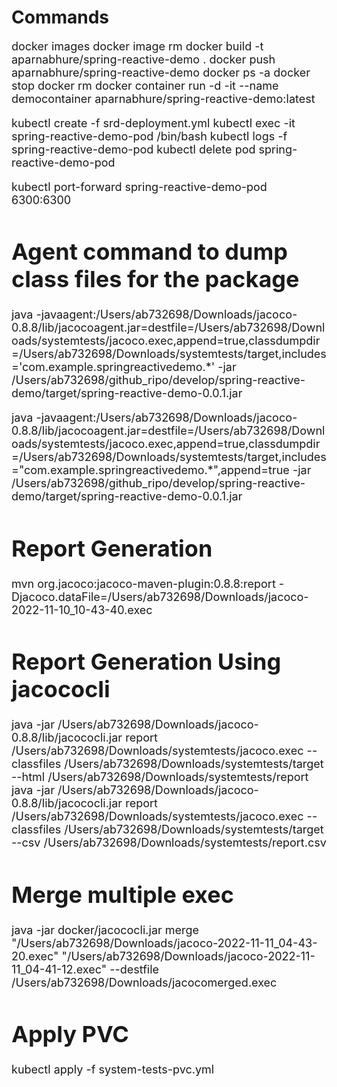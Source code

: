# Commands
<font size="4">
docker images
docker image rm
docker build -t aparnabhure/spring-reactive-demo .
docker push aparnabhure/spring-reactive-demo
docker ps -a
docker stop
docker rm 
docker container run -d -it --name democontainer aparnabhure/spring-reactive-demo:latest


kubectl create -f srd-deployment.yml
kubectl exec -it spring-reactive-demo-pod /bin/bash
kubectl logs -f spring-reactive-demo-pod
kubectl delete pod spring-reactive-demo-pod

kubectl port-forward spring-reactive-demo-pod 6300:6300

# Agent command to dump class files for the package
java -javaagent:/Users/ab732698/Downloads/jacoco-0.8.8/lib/jacocoagent.jar=destfile=/Users/ab732698/Downloads/systemtests/jacoco.exec,append=true,classdumpdir=/Users/ab732698/Downloads/systemtests/target,includes='com.example.springreactivedemo.*' -jar /Users/ab732698/github_ripo/develop/spring-reactive-demo/target/spring-reactive-demo-0.0.1.jar

java -javaagent:/Users/ab732698/Downloads/jacoco-0.8.8/lib/jacocoagent.jar=destfile=/Users/ab732698/Downloads/systemtests/jacoco.exec,append=true,classdumpdir=/Users/ab732698/Downloads/systemtests/target,includes="com.example.springreactivedemo.*",append=true -jar /Users/ab732698/github_ripo/develop/spring-reactive-demo/target/spring-reactive-demo-0.0.1.jar

# Report Generation
mvn org.jacoco:jacoco-maven-plugin:0.8.8:report -Djacoco.dataFile=/Users/ab732698/Downloads/jacoco-2022-11-10_10-43-40.exec

# Report Generation Using jacococli
java -jar /Users/ab732698/Downloads/jacoco-0.8.8/lib/jacococli.jar report /Users/ab732698/Downloads/systemtests/jacoco.exec --classfiles /Users/ab732698/Downloads/systemtests/target --html /Users/ab732698/Downloads/systemtests/report
java -jar /Users/ab732698/Downloads/jacoco-0.8.8/lib/jacococli.jar report /Users/ab732698/Downloads/systemtests/jacoco.exec --classfiles /Users/ab732698/Downloads/systemtests/target --csv /Users/ab732698/Downloads/systemtests/report.csv

# Merge multiple exec
java -jar docker/jacococli.jar merge "/Users/ab732698/Downloads/jacoco-2022-11-11_04-43-20.exec" "/Users/ab732698/Downloads/jacoco-2022-11-11_04-41-12.exec" --destfile /Users/ab732698/Downloads/jacocomerged.exec

# Apply PVC
kubectl apply -f system-tests-pvc.yml

</font>